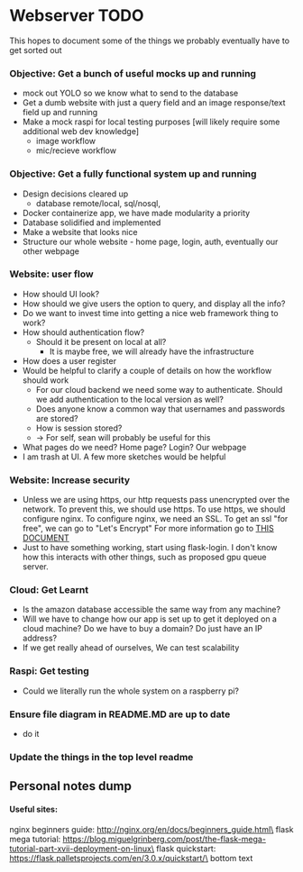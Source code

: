 # Webserver TODO

This hopes to document some of the things we probably eventually have to get sorted out


### Objective: Get a bunch of useful mocks up and running
- mock out YOLO so we know what to send to the database
- Get a dumb website with just a query field and an image response/text field up and running
- Make a mock raspi for local testing purposes [will likely require some additional web dev knowledge]
  - image workflow
  - mic/recieve workflow


### Objective: Get a fully functional system up and running
- Design decisions cleared up
  - database remote/local, sql/nosql, 
- Docker containerize app, we have made modularity a priority
- Database solidified and implemented
- Make a website that looks nice
- Structure our whole website - home page, login, auth, eventually our other webpage

### Website: user flow
- How should UI look? 
 - How should we give users the option to query, and display all the info?
 - Do we want to invest time into getting a nice web framework thing to work?
- How should authentication flow?
  - Should it be present on local at all?
    - It is maybe free, we will already have the infrastructure
- How does a user register  
- Would be helpful to clarify a couple of details on how the workflow should work
  - For our cloud backend we need some way to authenticate. Should we add authentication to the local version as well?
  - Does anyone know a common way that usernames and passwords are stored?
  - How is session stored?
  - -> For self, sean will probably be useful for this
- What pages do we need? Home page? Login? Our webpage
- I am trash at UI. A few more sketches would be helpful


### Website: Increase security
- Unless we are using https, our http requests pass unencrypted over the network. To prevent this, we should use https. To use https, we should configure nginx. To configure nginx, we need an SSL. To get an ssl "for free", we can go to "Let's Encrypt" For more information go to [THIS DOCUMENT](./notes_private/chattyg_response/ssl_encrypt.md)
- Just to have something working, start using flask-login. I don't know how this interacts with other things, such as proposed gpu queue server.


### Cloud: Get Learnt
- Is the amazon database accessible the same way from any machine?
- Will we have to change how our app is set up to get it deployed on a cloud machine? Do we have to buy a domain? Do just have an IP address? 
- If we get really ahead of ourselves, We can test scalability


### Raspi: Get testing
- Could we literally run the whole system on a raspberry pi?

### Ensure file diagram in README.MD are up to date
- do it

### Update the things in the top level readme


## Personal notes dump
#### Useful sites:
nginx beginners guide: http://nginx.org/en/docs/beginners_guide.html\
flask mega tutorial: https://blog.miguelgrinberg.com/post/the-flask-mega-tutorial-part-xvii-deployment-on-linux\
flask quickstart: https://flask.palletsprojects.com/en/3.0.x/quickstart/\
bottom text




